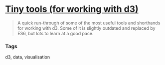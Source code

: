 # [Tiny tools (for working with d3)](https://www.youtube.com/watch?v=_5ky0AYq_Dg)

> A quick run-through of some of the most useful tools and shorthands for working with d3. Some of it is slightly outdated and replaced by ES6, but lots to learn at a good pace.

### Tags

d3, data, visualisation
